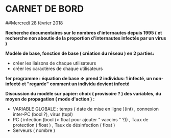 # CARNET DE BORD

##Mercredi 28 février 2018 

**Recherche documentaires sur le nombres d'internautes depuis 1995 ( et recherche non aboutie de la proportion 
d'internautes infectés par un virus )**

**Modèle de base, fonction de base ( création du réseau ) en 2 parties:**
 - créer les liaisons de chaque utilisateurs 
 - créer les caractères de chaque utilisateurs 

**1er programme : équation de base => prend 2 individus: 1 infecté, un non-infecté et "regarde" comment un individu devient 
infecté**

**Discussion du modèle sur papier: choix ( provisoire ? ) des variables, du moyen de propagation ( mode d'action ) :**
 - VARIABLE GLOBALE : temps ( date de mise en ligne )(int) , connexion inter-PC (bool ?), virus (tupl)
 - PC ( infection (bool (> float pour ajouter " vaccins " ?)) , Taux de protection ( float ) , Taux de désinfection ( float )
 - Serveurs ( nombre )


